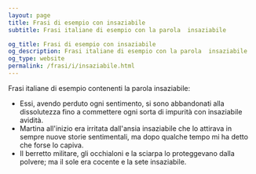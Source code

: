```yaml
---
layout: page
title: Frasi di esempio con insaziabile 
subtitle: Frasi italiane di esempio con la parola  insaziabile

og_title: Frasi di esempio con insaziabile 
og_description: Frasi italiane di esempio con la parola  insaziabile
og_type: website
permalink: /frasi/i/insaziabile.html
---
```


Frasi italiane di esempio contenenti la parola insaziabile:


- Essi, avendo perduto ogni sentimento, si sono abbandonati alla dissolutezza fino a commettere ogni sorta di impurità con insaziabile avidità.
- Martina all'inizio era irritata dall'ansia insaziabile che lo attirava in sempre nuove storie sentimentali, ma dopo qualche tempo mi ha detto che forse lo capiva.
- Il berretto militare, gli occhialoni e la sciarpa lo proteggevano dalla polvere; ma il sole era cocente e la sete insaziabile.
